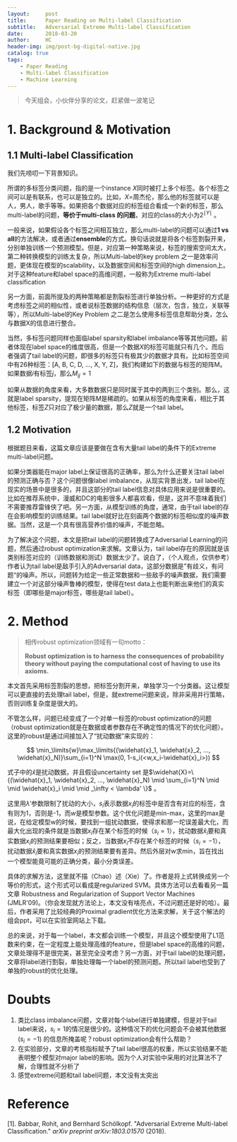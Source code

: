 ```yaml
---
layout:     post
title:      Paper Reading on Multi-label Classification
subtitle:   Adversarial Extreme Multi-label Classification
date:       2018-03-20
author:     HC
header-img: img/post-bg-digital-native.jpg
catalog: true
tags:
    - Paper Reading
    - Multi-label Classification
    - Machine Learning
---
```


> 今天组会，小伙伴分享的论文，赶紧做一波笔记

# 1. Background & Motivation

## 1.1 Multi-label Classification

我们先唠叨一下背景知识。

所谓的多标签分类问题，指的是一个instance $X$同时被打上多个标签。各个标签之间可以是有联系，也可以是独立的。比如，$X=$周杰伦，那么他的标签就可以是人，男人，歌手等等。如果把各个数据对应的标签组合看成一个新的标签，那么multi-label的问题，**等价于multi-class 的问题**，对应的class的大小为$2^{\mid Y \mid}$ 。

一般来说，如果假设各个标签之间相互独立，那么multi-label的问题可以通过**1 vs all**的方法解决，或者通过**ensemble**的方式。换句话说就是将各个标签割裂开来，分别单独训练一个预测模型。但是，对应第一种策略来说，标签的搜索空间太大，第二种转换模型的训练太复杂，所以Multi-label的key problem 之一是效率问题，更体现在模型的scalability，以及数据空间和标签空间的high dimension上。对于这种feature和label space的高维问题，一般称为Extreme multi-label classification

另一方面，前面所提及的两种策略都是割裂标签进行单独分析。一种更好的方式是考虑标签之间的相似性，或者说标签数据的结构信息（层次，包含，独立，关联等等），所以Multi-label的Key Problem 之二是怎么使用多标签信息帮助分类，怎么与数据X的信息进行整合。

当然，多标签问题同样也面临label sparsity和label imbalance等等其他问题。前者体现在label space的维度很高，但是一个数据$X$的标签可能就只有几个。而后者强调了tail label的问题，即很多的标签只有极其少的数据才具有。比如标签空间中有26种标签：[A, B, C, D, ..., X, Y, Z]，我们构建如下的数据与标签的矩阵M。如果数据$i$有标签$j$，那么$M_{ij}=1$

如果从数据的角度来看，大多数数据只是同时属于其中的两到三个类别。那么，这就是label sparsity，提现在矩阵$M$是稀疏的。如果从标签的角度来看，相比于其他标签，标签$Z$只对应了极少量的数据，那么$Z$就是一个tail label。

## 1.2 Motivation

根据题目来看，这篇文章应该是要做在含有大量tail label的条件下的Extreme multi-label问题。

如果分类器能在major label上保证很高的正确率，那么为什么还要关注tail label的预测正确与否？这个问题很像label imbalance，从现实背景出发，tail label在现实的场景中是很多的，并且这部分的tail label信息对具体应用来说是很重要的。比如在推荐系统中，漫威和DC的电影很多人都喜欢看，但是，这并不意味着我们不需要推荐雷锋侠了吧。另一方面，从模型训练的角度，通常，由于tail label的存在会影响模型的训练结果。tail label就好比在刻画两个数据的标签相似度的噪声数据。当然，这是一个具有很高营养价值的噪声，不能忽略。

为了解决这个问题，本文是把tail label的问题转换成了Adversarial Learning的问题，然后通过robust optimization来求解。文章认为，tail label存在的原因就是该类别标签对应的（训练数据和测试）数据太少了。说白了，（个人观点，仅供参考）作者认为tail label是敌手引入的Adversarial data，这部分数据是”有歧义，有问题“的噪声。所以，问题转为给定一些正常数据和一些敌手的噪声数据，我们需要建立一个对这部分噪声鲁棒的模型，使得在test data上也能判断出来他们的真实标签（即哪些是major标签，哪些是tail label）。



# 2. Method

> 相传robust optimization领域有一句motto：
>
> **Robust optimization is to harness the consequences of probability theory without paying the computational cost of having to use its axioms.**

本文首先采用标签割裂的思想，把标签分割开来，单独学习一个分类器。这让模型可以更直接的去处理tail label，但是，就extreme问题来说，除非采用并行策略，否则训练复杂度是很大的。

不管怎么样，问题已经变成了一个对单一标签的robust optimization的问题（robust optimization就是在数据或者参数存在不确定性的情况下的优化问题）。这里的robust是通过间接加入了“扰动数据”来实现的：

$$
\min_\limits{w}\max_\limits{(\widehat{x}_1, \widehat{x}_2, ..., \widehat{x}_N)}\sum_{i=1}^N \max(0, 1-s_i(<w,x_i-\widehat{x}_i>))
$$

式子中的$\widehat{x}$是扰动数据，并且假设uncertainty set 是$\widehat{X}=\{(\widehat{x}_1, \widehat{x}_2, ..., \widehat{x}_N) \mid \sum_{i=1}^N \mid \mid \widehat{x}_i \mid \mid _\infty  < \lambda' \}$ 。

这里用$\lambda'$参数限制了扰动的大小，$s_{i}$表示数据$x_{i}$的标签中是否含有对应的标签，含有则为1，否则是-1，而$w$是模型参数。这个优化问题是min-max，这里的max是说，在给定模型w的时候，要找到一组扰动数据，使得求和那一坨误差最大化，而最大化出现的条件就是当数据$x_{i}$存在某个标签的时候（$s_{i}=1$），扰动数据$\widehat{x}_{i}$要和真实数据$x_{i}$的预测结果要相似；反之，当数据$x_{i}$不存在某个标签的时候（$s_{i}=-1$），扰动数据$\widehat{x}_{i}$要和真实数据$x_{i}$的预测结果要有差异。然后外层对w求min，旨在找出一个模型能竟可能的正确分类，最小分类误差。

具体的求解方法，这里就不描（Chao）述（Xie）了。作者是将上式转换成另一个等价的形式，这个形式可以看成是regularized SVM。具体方法可以去看看另一篇文章 Robustness and Regularization of Support Vector Machines (JMLR'09)。（你会发现就方法论上，本文没有啥亮点，不过问题还是好的哈）。最后，作者采用了比较经典的Proximal gradient优化方法来求解，关于这个解法的组会ppt，可以在实验室网站上下载。

总的来说，对于每一个label，本文都会训练一个模型，并且这个模型使用了L1范数来约束，在一定程度上能处理高维的feature，但是label space的高维的问题，文章处理得不是很完美，甚至完全没考虑？另一方面，对于tail label的处理问题，文章将label进行割裂，单独处理每一个label的预测问题。所以tail label也受到了单独的robust的优化处理。



# Doubts

1. 类比class imbalance问题，文章对每个label进行单独建模，但是对于tail label来说，$s_{i}=1$的情况是很少的。这种情况下的优化问题会不会被其他数据($s_{i}=-1$) 的信息所掩盖呢？robust optimization会有什么帮助？
2. 在实验部分，文章的考核指标赋予了tail label很高的权重，所以实验结果不能表明整个模型对major label的影响。因为个人对实验中采用的对比算法不了解，合理性就不分析了
3. 感觉extreme问题和tail label问题，本文没有太突出







# Reference

[1]. Babbar, Rohit, and Bernhard Schölkopf. "Adversarial Extreme Multi-label Classification." *arXiv preprint arXiv:1803.01570* (2018).

